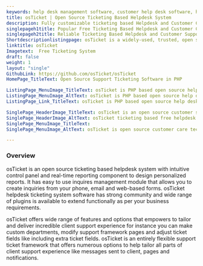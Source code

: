 ```yaml
---
keywords: help desk management software, customer help desk software, help desk support software, small business help desk software, ticket management, it help desk ticketing software, web based help desk software, open source ticketing system php mysql
title: osTicket | Open Source Ticketing Based Helpdesk System
description: Fully customizable ticketing based Helpdesk and Customer Care System equipped with a wide range of features to provide incredible customer support experience.
singlepageh1title: Popular Free Ticketing Based Helpdesk and Customer Care System
singlepageh2title: Reliable Ticketing Based Helpdesk and Customer Support System to deliver swift responses to customer inquiries from your email, phone, and web-based form.
Shortdescriptionlistingpage: osTicket is a widely-used, trusted, open source and free IT help desk software developed in PHP. Easily scale and streamline your customer service systematically.
linktitle: osTicket
Imagetext:  Free Ticketing System
draft: false
weight: 1
layout: "single"
GithubLink: https://github.com/osTicket/osTicket
HomePage_TitleText: Open Source Support Ticketing Software in PHP

ListingPage_MenuImage_TitleText: osTicket is PHP based open source help desk management software.
ListingPage_MenuImage_AltText: osTicket is PHP based open source help desk ticketing software
ListingPage_Link_TitleText: osTicket is PHP based open source help desk management software.

SinglePage_HeaderImage_TitleText: osTicket is an open source customer support help desk management software
SinglePage_HeaderImage_AltText: osTicket ticketing based free helpdesk and customer care software
SinglePage_MenuImage_TitleText: 
SinglePage_MenuImage_AltText: osTicket is open source customer care technology

---
```

### Overview

osTicket is an open source ticketing based helpdesk system with intuitive control panel and real-time reporting component to design personalized reports. It has easy to use inquires management module that allows you to create inquiries from your phone, email and web-based forms. osTicket helpdesk ticketing system software has strong community and wide range of plugins is available to extend functionally as per your business requirements.

osTicket offers wide range of features and options that empowers to tailor and deliver incredible client support experience for instance you can make custom departments, modify support framework pages and adjust ticket fields like including extra ticket fields. osTicket is an entirely flexible support ticket framework that offers numerous options to help tailor all parts of client support experience like messages sent to client, pages and notifications.
